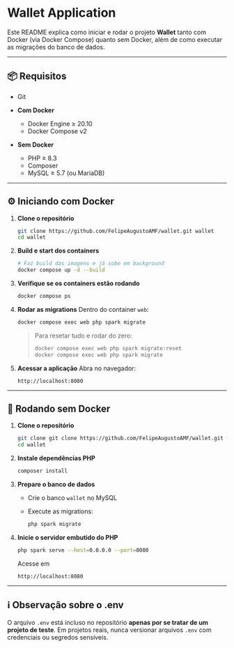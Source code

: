 # Wallet Application

Este README explica como iniciar e rodar o projeto **Wallet** tanto com Docker (via Docker Compose) quanto sem Docker, além de como executar as migrações do banco de dados.

---

## 📦 Requisitos

- Git
- **Com Docker**

  - Docker Engine ≥ 20.10
  - Docker Compose v2

- **Sem Docker**

  - PHP ≥ 8.3
  - Composer
  - MySQL ≥ 5.7 (ou MariaDB)

---

## ⚙️ Iniciando com Docker

1. **Clone o repositório**

   ```bash
   git clone https://github.com/FelipeAugustoAMF/wallet.git wallet
   cd wallet
   ```

2. **Build e start dos containers**

   ```bash
   # Faz build das imagens e já sobe em background
   docker compose up -d --build
   ```

3. **Verifique se os containers estão rodando**

   ```bash
   docker compose ps
   ```

4. **Rodar as migrations**
   Dentro do container `web`:

   ```bash
   docker compose exec web php spark migrate
   ```

   > Para resetar tudo e rodar do zero:
   >
   > ```bash
   > docker compose exec web php spark migrate:reset
   > docker compose exec web php spark migrate
   > ```

5. **Acessar a aplicação**
   Abra no navegador:

   ```
   http://localhost:8080
   ```

---

## 🐳 Rodando sem Docker

1. **Clone o repositório**

   ```bash
   git clone git clone https://github.com/FelipeAugustoAMF/wallet.git wallet wallet
   cd wallet
   ```

2. **Instale dependências PHP**

   ```bash
   composer install
   ```

3. **Prepare o banco de dados**

   - Crie o banco `wallet` no MySQL
   - Execute as migrations:

     ```bash
     php spark migrate
     ```

4. **Inicie o servidor embutido do PHP**

   ```bash
   php spark serve --host=0.0.0.0 --port=8080
   ```

   Acesse em

   ```
   http://localhost:8080
   ```

---

## ℹ️ Observação sobre o .env

O arquivo `.env` está incluso no repositório **apenas por se tratar de um projeto de teste**. Em projetos reais, nunca versionar arquivos `.env` com credenciais ou segredos sensíveis.
